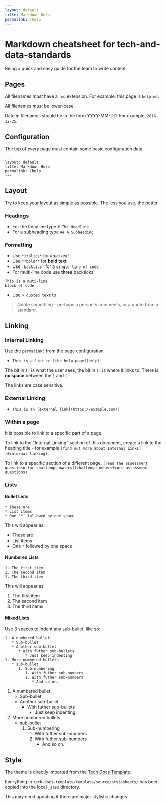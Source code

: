 ```yaml
---
layout: default
title: Markdown Help
permalink: /help
---
```


# Markdown cheatsheet for tech-and-data-standards

Being a quick and easy guide for the team to write content.

## Pages

All filenames *must* have a `.md` extension.  For example, this page is `help.md`.

All filenames *must* be lower-case.

Date in filenames should be in the form YYYY-MM-DD.  For example, `2016-12-25`.

## Configuration

The top of *every* page must contain some basic configuration data.

```
---
layout: default
title: Markdown Help
permalink: /help
---
```

## Layout

Try to keep your layout as simple as possible.  The less you use, the better.

### Headings 

* For the headline type `# The Headline`
* For a subheading type `## A Subheading`

### Formatting

* Use `*italics*` for *italic text*
* Use `**bold**` for **bold text**
* Use `` `backtics` `` for a `single line of code`
* For multi-line code use **three** backticks 

```
This is a muti-line
block of code
```

* Use `> quoted text` to

> Quote something - perhaps a person's comments, or a quote from a standard.

## Linking

### Internal Linking

Use the `permalink:` from the page configuration

* `This is a link to [the help page](help)`.

The bit in `[]` is what the user sees, the bit in `()` is where it links to.  There is **no space** between the `]` and `(`

The links are case sensitive.

### External Linking

* `This is an [external link](https://example.com/)`

### Within a page

It is possible to link to a specific part of a page.

To link to the "Internal Linking" section of this document, create a link to the heading title - for example `[find out more about Internal Links](#internal-linking)`.

To link to a specific section of a different page, `[read the assessment questiosn for challenge owners](challenge-owners#core-assessment-questions)`

### Lists

#### Bullet Lists

```
* These are
* List items
* One `*` followed by one space
```

This will appear as:

* These are
* List items
* One `*` followed by one space

#### Numbered Lists

```
1. The first item
1. The second item
1. The third item
```

This will appear as

1. The first item
1. The second item
1. The third items

#### Mixed Lists

Use 3 spaces to indent any sub-bullet, like so:

```
1. A numbered bullet:
   * Sub-bullet
   * Another sub-bullet
      * With futher sub-bullets
         * Just keep indenting
1. More numbered bullets
   * sub-bullet
      1. Sub-numbering
         1. With futher sub-numbers
         1. With futher sub-numbers
            * And so on.
```

1. A numbered bullet:
   * Sub-bullet
   * Another sub-bullet
      * With futher sub-bullets
         * Just keep indenting
1. More numbered bullets
   * sub-bullet
      1. Sub-numbering
         1. With futher sub-numbers
         1. With futher sub-numbers
            * And so on.

## Style

The theme is directly imported from the [Tech Docs Template](https://github.com/alphagov/tech-docs-template).

Everything in `tech-docs-template/template/source/stylesheets/` has been copied into the local `_sass` directory.

This may need updating if there are major stylistic changes.
